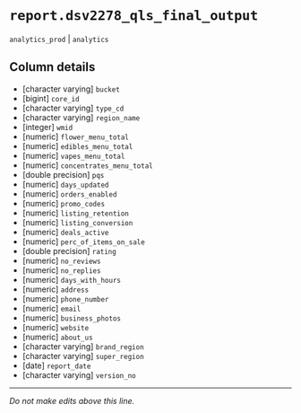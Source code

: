 # `report.dsv2278_qls_final_output`
`analytics_prod` | `analytics`

## Column details
* [character varying] `bucket`
* [bigint]    `core_id`
* [character varying] `type_cd`
* [character varying] `region_name`
* [integer]   `wmid`
* [numeric]   `flower_menu_total`
* [numeric]   `edibles_menu_total`
* [numeric]   `vapes_menu_total`
* [numeric]   `concentrates_menu_total`
* [double precision] `pqs`
* [numeric]   `days_updated`
* [numeric]   `orders_enabled`
* [numeric]   `promo_codes`
* [numeric]   `listing_retention`
* [numeric]   `listing_conversion`
* [numeric]   `deals_active`
* [numeric]   `perc_of_items_on_sale`
* [double precision] `rating`
* [numeric]   `no_reviews`
* [numeric]   `no_replies`
* [numeric]   `days_with_hours`
* [numeric]   `address`
* [numeric]   `phone_number`
* [numeric]   `email`
* [numeric]   `business_photos`
* [numeric]   `website`
* [numeric]   `about_us`
* [character varying] `brand_region`
* [character varying] `super_region`
* [date]      `report_date`
* [character varying] `version_no`

-------------------------------------------------------------------------------
*Do not make edits above this line.*
